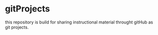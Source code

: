# gitProjects
this repository is build for sharing instructional material throught gitHub as git projects.
